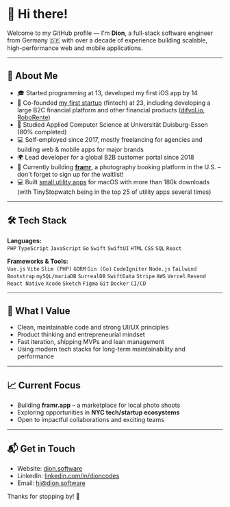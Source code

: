 # 👋 Hi there!

Welcome to my GitHub profile — I'm **Dion**, a full-stack software engineer from Germany 🇩🇪 with over a decade of experience building scalable, high-performance web and mobile applications.

---

## 💼 About Me

- 🎓 Started programming at 13, developed my first iOS app by 14  
- 🚀 Co-founded [my first startup](https://within.finance) (fintech) at 23, including developing a large B2C financial platform and other financial products ([difyol.io](https://diyfol.io), [RoboRente](https://roborente.com))
- 🧠 Studied Applied Computer Science at Universität Duisburg-Essen (80% completed)
- 💻 Self-employed since 2017, mostly freelancing for agencies and building web & mobile apps for major brands
- 🌍 Lead developer for a global B2B customer portal since 2018
- 🌇 Currently building [**framr**](https://framr.app), a photography booking platform in the U.S. – don't forget to sign up for the waitlist!
- 💻 Built [small utility apps](https://tinyapps.de) for macOS with more than 180k downloads (with TinyStopwatch being in the top 25 of utility apps several times)

---

## 🛠️ Tech Stack

**Languages:**  
`PHP` `TypeScript` `JavaScript` `Go` `Swift` `SwiftUI` `HTML` `CSS` `SQL` `React`

**Frameworks & Tools:**  
`Vue.js` `Vite` `Slim (PHP)` `GORM` `Gin (Go)` `CodeIgniter` `Node.js` `Tailwind` `Bootstrap`
`mySQL/mariaDB` `SurrealDB` `SwiftData` `Stripe` `AWS` `Vercel` `Resend` `React Native`
`Xcode` `Sketch` `Figma` `Git` `Docker` `CI/CD`

---

## 🧠 What I Value

- Clean, maintainable code and strong UI/UX principles
- Product thinking and entrepreneurial mindset
- Fast iteration, shipping MVPs and lean management
- Using modern tech stacks for long-term maintainability and performance

---

## 📈 Current Focus

- Building **framr.app** – a marketplace for local photo shoots
- Exploring opportunities in **NYC tech/startup ecosystems**
- Open to impactful collaborations and exciting teams

---

## 📬 Get in Touch

- Website: [dion.software](https://dion.software)
- LinkedIn: [linkedin.com/in/dioncodes](https://linkedin.com/in/dioncodes)
- Email: [hi@dion.software](mailto:hi@dion.software)

Thanks for stopping by! 👋
